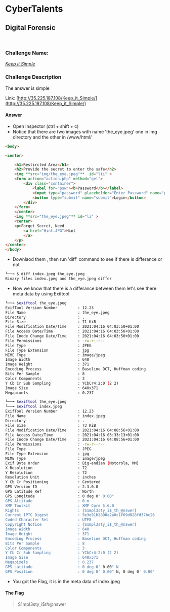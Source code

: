 # CyberTalents
## Digital Forensic
<br>

### Challenge Name:
 [*Keep it Simple*](https://cybertalents.com/challenges/forensics/keep-it-simple)
 
### Challenge Description
The answer is simple

Link: [http://35.225.187.108/Keep_it_Simple/](http://35.225.187.108/Keep_it_Simple/)

#### Answer
* Open Inspector (ctrl + shift + c)
* Notice that there are two images with name 'the_eye.jpeg' one in img directory and the other in /www/html/ 
```html
<body>

<center>

	<h1>Restircted Area</h1>
	<h2>Provide the secret to enter the safe</h2>
	<img **src="img/the_eye.jpeg"**  id="lii" >
	<form action="action.php" method="get">
  		<div class="container">
    		<label for="psw"><b>Password</b></label>
    		<input type="password" placeholder="Enter Password" name="password" required>
    		<button type="submit" name="submit">Login</button>
  		</div> 
	</form>
	</center>
	<img **src="the_eye.jpeg"** id="li" >
	<center>
	<p>Forget Secret, Need 
		<a href="Hint.JPG">Hint
		</a>
	</p>
</center>
</body>
```
 * Downlaod them , then run 'diff' command to see if there is differance or not
```sh
└──╼ $ diff index.jpeg the_eye.jpeg 
Binary files index.jpeg and the_eye.jpeg differ
```
* Now we know that there is a differance between them let's see there meta data by using Exiftool
```bash
└──╼ $exiftool the_eye.jpeg 
ExifTool Version Number         : 12.23
File Name                       : the_eye.jpeg
Directory                       : .
File Size                       : 71 KiB
File Modification Date/Time     : 2021:04:16 04:03:50+01:00
File Access Date/Time           : 2021:04:16 04:03:50+01:00
File Inode Change Date/Time     : 2021:04:16 04:03:50+01:00
File Permissions                : -rw-r--r--
File Type                       : JPEG
File Type Extension             : jpg
MIME Type                       : image/jpeg
Image Width                     : 640
Image Height                    : 371
Encoding Process                : Baseline DCT, Huffman coding
Bits Per Sample                 : 8
Color Components                : 3
Y Cb Cr Sub Sampling            : YCbCr4:2:0 (2 2)
Image Size                      : 640x371
Megapixels                      : 0.237
```
 ```bash
└──╼ $exiftool the_eye.jpeg 
└──╼ $exiftool index.jpeg 
ExifTool Version Number         : 12.23
File Name                       : index.jpeg
Directory                       : .
File Size                       : 73 KiB
File Modification Date/Time     : 2021:04:16 04:08:56+01:00
File Access Date/Time           : 2021:04:16 03:33:13+01:00
File Inode Change Date/Time     : 2021:04:16 04:08:56+01:00
File Permissions                : -rw-r--r--
File Type                       : JPEG
File Type Extension             : jpg
MIME Type                       : image/jpeg
Exif Byte Order                 : Big-endian (Motorola, MM)
X Resolution                    : 72
Y Resolution                    : 72
Resolution Unit                 : inches
Y Cb Cr Positioning             : Centered
GPS Version ID                  : 2.3.0.0
GPS Latitude Ref                : North
GPS Longitude                   : 0 deg 0' 0.00"
GPS Altitude                    : 0 m
XMP Toolkit                     : XMP Core 5.6.0
Rights                          : {S1mpl3sty_i$_th_@nswer}
Current IPTC Digest             : 5e3e91b2890a2a0c1f69d828fd37bc26
Coded Character Set             : UTF8
Copyright Notice                : {S1mpl3sty_i$_th_@nswer}
Image Width                     : 640
Image Height                    : 371
Encoding Process                : Baseline DCT, Huffman coding
Bits Per Sample                 : 8
Color Components                : 3
Y Cb Cr Sub Sampling            : YCbCr4:2:0 (2 2)
Image Size                      : 640x371
Megapixels                      : 0.237
GPS Latitude                    : 0 deg 0' 0.00" N
GPS Position                    : 0 deg 0' 0.00" N, 0 deg 0' 0.00"
```
* You got the Flag, it is in the meta data of index.jpeg

 #### The Flag
 > S1mpl3sty_i$_th_@nswer
